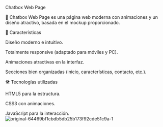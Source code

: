 Chatbox Web Page



🚀 Chatbox Web Page es una página web moderna con animaciones y un diseño atractivo, basada en el mockup proporcionado.

🌟 Características

Diseño moderno e intuitivo.

Totalmente responsive (adaptado para móviles y PC).

Animaciones atractivas en la interfaz.

Secciones bien organizadas (inicio, características, contacto, etc.).

🛠️ Tecnologías utilizadas

HTML5 para la estructura.

CSS3 con animaciones.

JavaScript para la interacción.
![original-64469bf1cbdb5db25b173f92cde51c9a-_1_](https://github.com/user-attachments/assets/67c56c52-0533-4136-8d43-6d393daaf322)

